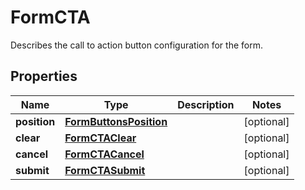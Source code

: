 

# FormCTA

Describes the call to action button configuration for the form.

## Properties

| Name | Type | Description | Notes |
|------------ | ------------- | ------------- | -------------|
|**position** | [**FormButtonsPosition**](FormButtonsPosition.md) |  |  [optional] |
|**clear** | [**FormCTAClear**](FormCTAClear.md) |  |  [optional] |
|**cancel** | [**FormCTACancel**](FormCTACancel.md) |  |  [optional] |
|**submit** | [**FormCTASubmit**](FormCTASubmit.md) |  |  [optional] |



